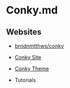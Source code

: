 # Conky.md

## Websites

* [brndnmtthws/conky](https://github.com/brndnmtthws/conky)
* [Conky Site](https://conky.cc/)
* [Conky Theme](https://www.gnome-look.org/browse?cat=124&ord=latest)

* Tutorials
